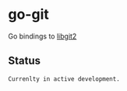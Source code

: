 go-git
=============

Go bindings to [libgit2](http://libgit2.github.com/)

Status
-------
    Currenlty in active development.
